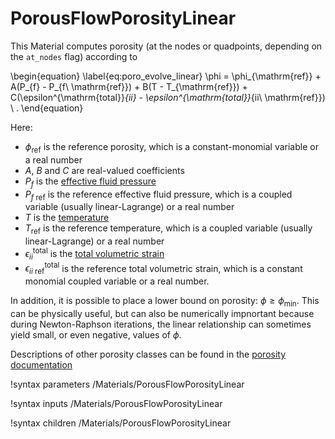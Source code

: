 # PorousFlowPorosityLinear

This Material computes porosity (at the nodes or quadpoints, depending on the `at_nodes` flag) according to

\begin{equation}
\label{eq:poro_evolve_linear}
\phi = \phi_{\mathrm{ref}} + A(P_{f} - P_{f\ \mathrm{ref}}) + B(T - T_{\mathrm{ref}}) + C(\epsilon^{\mathrm{total}}_{ii} - \epsilon^{\mathrm{total}}_{ii\ \mathrm{ref}}) \ .
\end{equation}

Here:

- $\phi_{\mathrm{ref}}$ is the reference porosity, which is a constant-monomial variable or a real number
- $A$, $B$ and $C$ are real-valued coefficients
- $P_{f}$ is the [effective fluid pressure](PorousFlowEffectiveFluidPressure.md)
- $P_{f\ \mathrm{ref}}$ is the reference effective fluid pressure, which is a coupled variable (usually linear-Lagrange) or a real number
- $T$ is the [temperature](PorousFlowTemperature.md)
- $T_{\mathrm{ref}}$ is the reference temperature, which is a coupled variable (usually linear-Lagrange) or a real number
- $\epsilon^{\mathrm{total}}_{ii}$ is the [total volumetric strain](PorousFlowVolumetricStrain.md)
- $\epsilon^{\mathrm{total}}_{ii\ \mathrm{ref}}$ is the reference total volumetric strain, which is a constant monomial coupled variable or a real number.

In addition, it is possible to place a lower bound on porosity: $\phi \geq \phi_{\mathrm{min}}$.  This can be physically useful, but can also be numerically impnortant because during Newton-Raphson iterations, the linear relationship can sometimes yield small, or even negative, values of $\phi$.

Descriptions of other porosity classes can be found in the [porosity documentation](/porous_flow/porosity.md)

!syntax parameters /Materials/PorousFlowPorosityLinear

!syntax inputs /Materials/PorousFlowPorosityLinear

!syntax children /Materials/PorousFlowPorosityLinear
